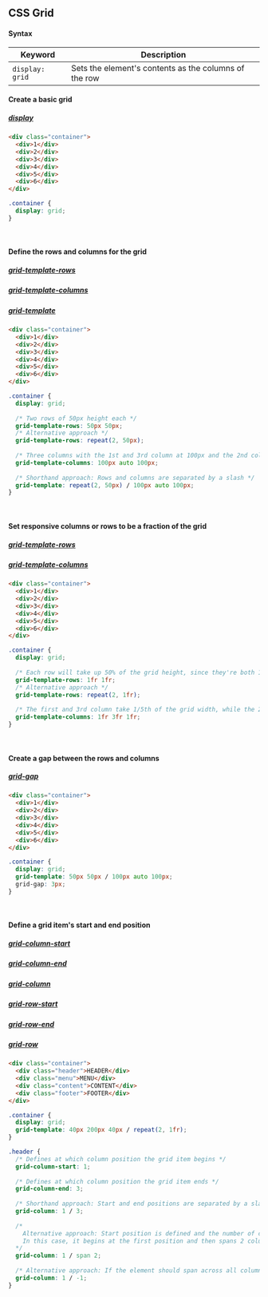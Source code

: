 ## CSS Grid

#### Syntax
| Keyword         | Description                                           |
|-----------------|-------------------------------------------------------|
| `display: grid` | Sets the element's contents as the columns of the row |

#### Create a basic grid
##### [display](https://developer.mozilla.org/en-US/docs/Web/CSS/display)
```html
<div class="container">
  <div>1</div>
  <div>2</div>
  <div>3</div>
  <div>4</div>
  <div>5</div>
  <div>6</div>
</div>
```

```css
.container {
  display: grid;
}
```

<br>

#### Define the rows and columns for the grid
##### [grid-template-rows](https://developer.mozilla.org/en-US/docs/Web/CSS/grid-template-rows)
##### [grid-template-columns](https://developer.mozilla.org/en-US/docs/Web/CSS/grid-template-columns)
##### [grid-template](https://developer.mozilla.org/en-US/docs/Web/CSS/grid-template)
```html
<div class="container">
  <div>1</div>
  <div>2</div>
  <div>3</div>
  <div>4</div>
  <div>5</div>
  <div>6</div>
</div>
```

```css
.container {
  display: grid;
  
  /* Two rows of 50px height each */
  grid-template-rows: 50px 50px;
  /* Alternative approach */
  grid-template-rows: repeat(2, 50px);
  
  /* Three columns with the 1st and 3rd column at 100px and the 2nd column filling in the remaining space */
  grid-template-columns: 100px auto 100px;
  
  /* Shorthand approach: Rows and columns are separated by a slash */
  grid-template: repeat(2, 50px) / 100px auto 100px;
}
```

<br>

#### Set responsive columns or rows to be a fraction of the grid
##### [grid-template-rows](https://developer.mozilla.org/en-US/docs/Web/CSS/grid-template-rows)
##### [grid-template-columns](https://developer.mozilla.org/en-US/docs/Web/CSS/grid-template-columns)
```html
<div class="container">
  <div>1</div>
  <div>2</div>
  <div>3</div>
  <div>4</div>
  <div>5</div>
  <div>6</div>
</div>
```

```css
.container {
  display: grid;
  
  /* Each row will take up 50% of the grid height, since they're both 1 fraction unit out of 2 defined fraction units and 1/2 = 50% */
  grid-template-rows: 1fr 1fr;
  /* Alternative approach */
  grid-template-rows: repeat(2, 1fr);
  
  /* The first and 3rd column take 1/5th of the grid width, while the 2nd column takes 3/5th of the grid width */
  grid-template-columns: 1fr 3fr 1fr;
}
```

<br>

#### Create a gap between the rows and columns
##### [grid-gap](https://developer.mozilla.org/en-US/docs/Web/CSS/grid-gap)
```html
<div class="container">
  <div>1</div>
  <div>2</div>
  <div>3</div>
  <div>4</div>
  <div>5</div>
  <div>6</div>
</div>
```

```css
.container {
  display: grid;
  grid-template: 50px 50px / 100px auto 100px;
  grid-gap: 3px;
}
```

<br>

#### Define a grid item's start and end position
##### [grid-column-start](https://developer.mozilla.org/en-US/docs/Web/CSS/grid-column-start)
##### [grid-column-end](https://developer.mozilla.org/en-US/docs/Web/CSS/grid-column-end)
##### [grid-column](https://developer.mozilla.org/en-US/docs/Web/CSS/grid-column)
##### [grid-row-start](https://developer.mozilla.org/en-US/docs/Web/CSS/grid-row-start)
##### [grid-row-end](https://developer.mozilla.org/en-US/docs/Web/CSS/grid-row-end)
##### [grid-row](https://developer.mozilla.org/en-US/docs/Web/CSS/grid-row)
```html
<div class="container">
  <div class="header">HEADER</div>
  <div class="menu">MENU</div>
  <div class="content">CONTENT</div>
  <div class="footer">FOOTER</div>
</div>
```

```css
.container {
  display: grid;
  grid-template: 40px 200px 40px / repeat(2, 1fr); 
}

.header {
  /* Defines at which column position the grid item begins */
  grid-column-start: 1;
  
  /* Defines at which column position the grid item ends */
  grid-column-end: 3;
  
  /* Shorthand approach: Start and end positions are separated by a slash */
  grid-column: 1 / 3;
  
  /* 
    Alternative approach: Start position is defined and the number of columns the element should span (separated by a slash)
    In this case, it begins at the first position and then spans 2 columns
  */
  grid-column: 1 / span 2;
  
  /* Alternative approach: If the element should span across all columns, the end position can be defined as -1 which is always the last position */
  grid-column: 1 / -1;
}
```
